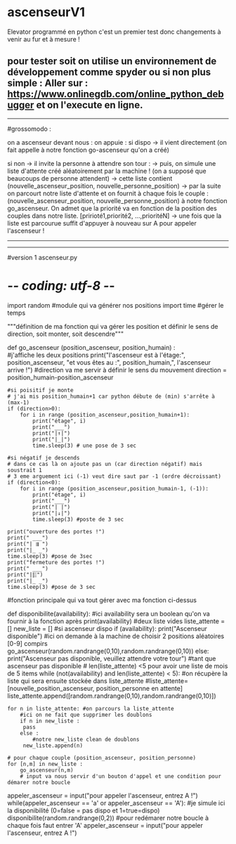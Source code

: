 # ascenseurV1
Elevator programmé en python c'est un premier test donc changements à venir au fur et à mesure ! 

pour tester soit on utilise un environnement de développement comme spyder ou si non plus simple : 
Aller sur : https://www.onlinegdb.com/online_python_debugger et on l'execute en ligne. 
----------------------------------------------------------------------------------------------------------------------------
----------------------------------------------------------------------------------------------------------------------------
#grossomodo : 

on a ascenseur devant nous : 
on appuie : 
  si dispo -> il vient directement (on fait appelle à notre fonction go-ascenseur qu'on a créé)
   
  si non ->  il invite la personne à attendre son tour :
    -> puis, on simule une liste d'attente créé aléatoirement par la machine ! (on a supposé que beaucoups de personne attendent)
      -> cette liste contient (nouvelle_ascenseur_position, nouvelle_personne_position)
    -> par la suite on parcourt notre liste d'attente et on fournit à chaque fois le couple :
                  (nouvelle_ascenseur_position,     nouvelle_personne_position)
       à notre fonction go_ascenseur. On admet que la priorité va en fonction de la position des couples dans notre liste. 
          [pririoté1,priorité2, ...,prioritéN]
    -> une fois que la liste est parcourue suffit d'appuyer à nouveau sur A pour appeler l'ascenseur ! 
 
---------------------------------------------------------------------------------------------------------------------------------
---------------------------------------------------------------------------------------------------------------------------------

#version 1 ascenseur.py
# -*- coding: utf-8 -*-

import random  #module qui va générer nos positions 
import time #gérer le temps

"""définition de ma fonction qui va gérer les position 
et définir le sens de direction, soit monter, soit descendre"""

def go_ascenseur (position_ascenseur, position_humain) :     
    #j'affiche les deux positions
    print("l'ascenseur est à l'étage:", position_ascenseur, 
          "et vous êtes au :", position_humain,", l'ascenseur arrive !")
    #direction va me servir à définir le sens du mouvement
    direction = position_humain-position_ascenseur
    
    #si poisitif je monte
    # j'ai mis position_humain+1 car python débute de (min) s'arrête à (max-1)
    if (direction>0):
        for i in range (position_ascenseur,position_humain+1): 
            print("étage", i)
            print("___")
            print("|↑|")
            print("|_|")
            time.sleep(3) # une pose de 3 sec 

    #si négatif je descends 
    # dans ce cas là on ajoute pas un (car direction négatif) mais soustrait 1
    # 3 eme arguement ici (-1) veut dire saut par -1 (ordre décroissant)
    if (direction<0):  
        for i in range (position_ascenseur,position_humain-1, (-1)): 
            print("étage", i)
            print("___")
            print("| |")
            print("|↓|")
            time.sleep(3) #poste de 3 sec

    print("ouverture des portes !")
    print(" ___")
    print("| ⇶ ")        
    print("|_ _")
    time.sleep(3) #pose de 3sec
    print("fermeture des portes !")
    print(" ___")
    print("|⬱")        
    print("|_ _")
    time.sleep(3) #pose de 3 sec
    
#fonction principale qui va tout gérer avec ma fonction ci-dessus
    
def disponibilite(availability): 
    #ici availability sera un boolean qu'on va fournir à la fonction après 
    print(availability)
    #deux liste vides 
    liste_attente = []
    new_liste = []
    #si ascenseur dispo
    if (availability): 
        print("Ascenseur disponible")
        #ici on demande à la machine de choisir 2 positions aléatoires [0-9] compirs
        go_ascenseur(random.randrange(0,10),random.randrange(0,10))
    else: 
        print("Ascenseur pas disponible, veuillez attendre votre tour")
       #tant que ascenseur pas disponible 
       # len(liste_attente) <5 pour avoir une liste de mois de 5 items
    while (not(availability) and len(liste_attente) < 5): 
        #on récupère la liste qui sera ensuite stockée dans liste_attente
        #liste_attente=[nouvelle_position_ascenseur, position_personne en attente]
        liste_attente.append([random.randrange(0,10),random.randrange(0,10)])

    for n in liste_attente: #on parcours la liste_attente
        #ici on ne fait que supprimer les doublons
        if n in new_liste : 
         pass    
        else : 
            #notre new_liste clean de doublons
         new_liste.append(n)
    
    # pour chaque couple (position_ascenseur, position_personne)
    for [n,m] in new_liste : 
        go_ascenseur(n,m)
        # input va nous servir d'un bouton d'appel et une condition pour démarer notre boucle
appeler_ascenseur = input("pour appeler l'ascenseur, entrez A !")  
while(appeler_ascenseur == 'a' or appeler_ascenseur == 'A'):
        #je simule ici la disponibilité (0=false = pas dispo et 1=true=dispo)
       disponibilite(random.randrange(0,2))
       #pour redémarer notre boucle à chaque fois faut entrer 'A'
       appeler_ascenseur = input("pour appeler l'ascenseur, entrez A !") 
     
 

